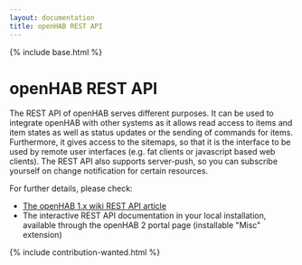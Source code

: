 ```yaml
---
layout: documentation
title: openHAB REST API
---
```


{% include base.html %}

# openHAB REST API

The REST API of openHAB serves different purposes.
It can be used to integrate openHAB with other systems as it allows read access to items and item states as well as status updates or the sending of commands for items.
Furthermore, it gives access to the sitemaps, so that it is the interface to be used by remote user interfaces (e.g. fat clients or javascript based web clients).
The REST API also supports server-push, so you can subscribe yourself on change notification for certain resources.

For further details, please check:

* [The openHAB 1.x wiki REST API article](https://github.com/openhab/openhab/wiki/REST-API)
* The interactive REST API documentation in your local installation, available through the openHAB 2 portal page (installable "Misc" extension)

{% include contribution-wanted.html %}
